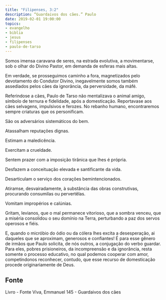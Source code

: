 ```yaml
---
title: "Filipenses, 3:2"
description: “Guardai­vos dos cães.” Paulo
date: 2019-02-01 19:00:00
topics: 
- evangelho
- biblia
- jesus
- filipenses
- paulo-de-tarso
---
```


Somos imensa caravana de seres, na estrada evolutiva, a movimentar­se,
sob o olhar do Divino Pastor, em demanda de esferas mais altas.

Em verdade, se prosseguimos caminho a fora, magnetizados pelo
devotamento do Condutor Divino, inegavelmente somos também assediados pelos
cães da ignorância, da perversidade, da má­fé.

Referindo­se a cães, Paulo de Tarso não mentalizava o animal amigo,
símbolo de ternura e fidelidade, após a domesticação. Reportava­se aos cães
selvagens, impulsivos e ferozes. No rebanho humano, encontraremos sempre
criaturas que os personificam.

São os adversários sistemáticos do bem.

Atassalham reputações dignas.

Estimam a maledicência.

Exercitam a crueldade.

Sentem prazer com a imposição tirânica que lhes é própria.

Desfazem a conceituação elevada e santificante da vida.

Desarticulam o serviço dos corações bem­intencionados.

Atiram­se, desvairadamente, à substância das obras construtivas,
procurando consumi­Ias ou pervertê­las.

Vomitam impropérios e calúnias.

Gritam, levianos, que o mal permanece vitorioso, que a sombra venceu, que
a miséria consolidou o seu domínio na Terra, perturbando a paz dos servos operosos
e fiéis.

E, quando o micróbio do ódio ou da cólera lhes excita a desesperação, ai
daqueles que se aproximam, generosos e confiantes!
É para esse gênero de irmãos que Paulo solicita, de nós outros, a
conjugação do verbo guardar. Para eles, pobres prisioneiros, da incompreensão e da
ignorância, resta somente o processo educativo, no qual podemos cooperar com
amor, competindo­nos reconhecer, contudo, que esse recurso de domesticação
procede originariamente de Deus.


## Fonte
Livro - Fonte Viva, Emmanuel
145 - Guardai­vos dos cães
